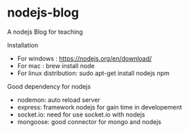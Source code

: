 # nodejs-blog
A nodejs Blog for teaching

Installation
- For windows : https://nodejs.org/en/download/
- For mac : brew install node
- For linux distribution: sudo apt-get install nodejs npm

Good dependency for nodejs
- nodemon: auto reload server
- express: framework nodejs for gain time in developement
- socket.io: need for use socket.io with nodejs
- mongoose: good connector for mongo and nodejs
